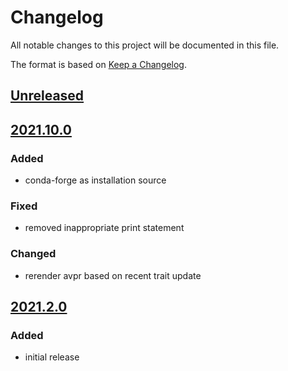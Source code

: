 # Changelog
All notable changes to this project will be documented in this file.

The format is based on [Keep a Changelog](https://keepachangelog.com/).

## [Unreleased]

## [2021.10.0]

### Added
- conda-forge as installation source

### Fixed
- removed inappropriate print statement

### Changed
- rerender avpr based on recent trait update

## [2021.2.0]

### Added
- initial release

[Unreleased]: https://gitlab.com/yaq/yaqd-vici/-/compare/v2021.10.0...main
[2021.10.0]: https://gitlab.com/yaq/yaqd-vici/-/compare/v2021.2.0...v2021.2.0
[2021.2.0]: https://gitlab.com/yaq/yaqd-vici/-/tags/v2021.2.0

